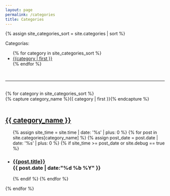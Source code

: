 ```yaml
---
layout: page
permalink: /categories
title: Categories
---
```


{% assign site_categories_sort = site.categories | sort %}
<p class="tabs-textcolor">Categorías:</p>
<ul>
{% for category in site_categories_sort %}
  <li>
    <a href="#{{category | first }}">
      {{category | first }}
    </a>
  </li>
{% endfor %}
</ul>
<div><br><hr><br></div>
{% for category in site_categories_sort %}
  <div class="category-group">
    {% capture category_name %}{{ category | first }}{% endcapture %}
    <div id="{{ category_name | slugize }}"><br></div>
    <h2 class="category-head">
      <a href="#{{ category_name | slugize }}">
        {{ category_name }}
      </a>
    </h2>
    <ul>
    {% assign site_time = site.time | date: '%s' | plus: 0 %}
    {% for post in site.categories[category_name] %}
      {% assign post_date = post.date | date: '%s' | plus: 0 %}
      {% if site_time >= post_date or site.debug == true %}
        <li>
          <h3>
              <a href="{{ post.url | prepend: site.baseurl | replace: '//', '/' }}">{{post.title}}</a><br>
              <time>{{ post.date | date:"%d %b %Y" }}</time>
          </h3>
        </li>
      {% endif %}
    {% endfor %}
    </ul>
  </div>
{% endfor %}
